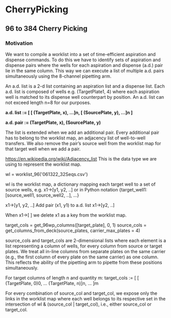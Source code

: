 # CherryPicking

## 96 to 384 Cherry Picking 


### Motivation
We want to compile a worklist into a set of time-efficient aspiration and dispense commands. To do this we have to identify sets of aspiration and dispense pairs where the wells for each aspiration and dispense (a.d.) pair lie in the same column. This way we can execute a list of multiple a.d. pairs simultaneously using the 8-channel pipetting arm.

An a.d. list is a 2-d list containing an aspiration list and a dispense list. Each a.d. list is composed of wells e.g. (TargetPlate1, 4) where each aspiration well is matched to its dispense well counterpart by position. An a.d. list can not exceed length n=8 for our purposes. 

**a.d. list := [ [ (TargetPlate, x), …]n, [ (SourcePlate, y), …]n ]**

**a.d. pair :=  (TargetPlate, x), (SourcePlate, y)**

The list is extended when we add an additional pair. Every additional pair has to belong to the worklist map, an adjacency list of well-to-well transfers. We also remove the pair’s source well from the worklist map for that target well when we add a pair.

https://en.wikipedia.org/wiki/Adjacency_list
This is the data type we are using to represent the worklist map.

wl = worklist_96('061322_32Seqs.csv')

wl is the worklist map, a dictionary mapping each target well to a set of source wells, e.g. x1→[y1, y2, ..] or in Python notation {target_well1: [source_well1, source_well2, ..], ...}

x1→[y1, y2, ..]
Add pair (x1, y1) to a.d. list
x1→[y2, ..]

When x1→[ ] we delete x1 as a key from the worklist map.


target_cols = get_96wp_columns([target_plate], 0, 1)
source_cols = get_columns_from_deck(source_plates, carrier_max_plates = 4)

source_cols and target_cols are 2-dimensional lists where each element is a list representing a column of wells, for every column from source or target plates. We treat all in-line columns from separate plates on the same carrier (e.g., the first column of every plate on the same carrier) as one column. This reflects the ability of the pipetting arm to pipette from these positions simultaneously.

For target columns of length n and quantity m: 
target_cols := [ [ (TargetPlate, 0)0, ... (TargetPlate, n)]n, … ]m

For every combination of source_col and target_col, we expose only the links in the worklist map where each well belongs to its respective set in the intersection of wl & (source_col | target_col), i.e., either source_col or target_col. 
